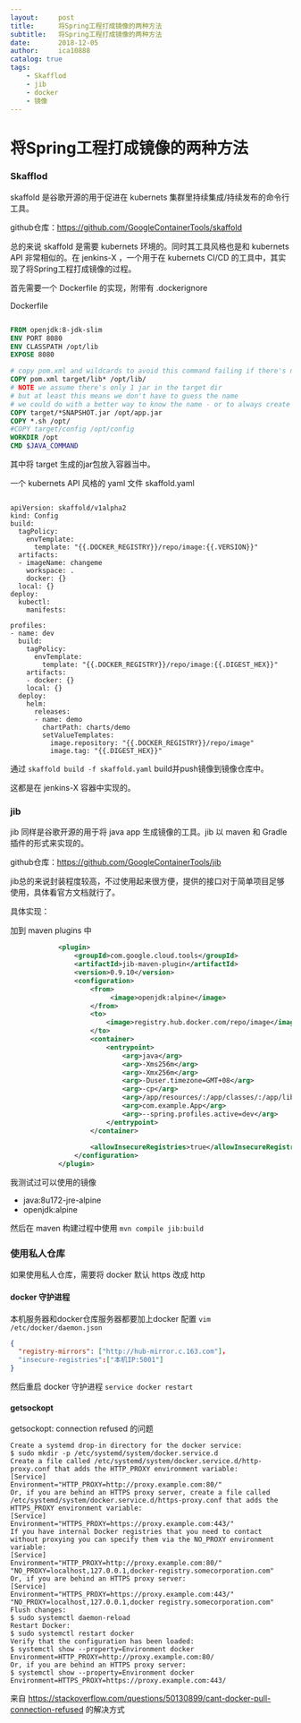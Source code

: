 ```yaml
---
layout:     post
title:      将Spring工程打成镜像的两种方法
subtitle:   将Spring工程打成镜像的两种方法
date:       2018-12-05
author:     ica10888
catalog: true
tags:
    - Skafflod
    - jib
    - docker
    - 镜像
---
```


# 将Spring工程打成镜像的两种方法


### Skafflod

skaffold 是谷歌开源的用于促进在 kubernets 集群里持续集成/持续发布的命令行工具。

github仓库：https://github.com/GoogleContainerTools/skaffold

总的来说 skaffold 是需要 kubernets 环境的。同时其工具风格也是和 kubernets API 非常相似的。在 jenkins-X ，一个用于在 kubernets CI/CD 的工具中，其实现了将Spring工程打成镜像的过程。

首先需要一个 Dockerfile 的实现，附带有 .dockerignore

Dockerfile

``` Dockerfile

FROM openjdk:8-jdk-slim
ENV PORT 8080
ENV CLASSPATH /opt/lib
EXPOSE 8080

# copy pom.xml and wildcards to avoid this command failing if there's no target/lib directory
COPY pom.xml target/lib* /opt/lib/
# NOTE we assume there's only 1 jar in the target dir
# but at least this means we don't have to guess the name
# we could do with a better way to know the name - or to always create an app.jar or something
COPY target/*SNAPSHOT.jar /opt/app.jar
COPY *.sh /opt/
#COPY target/config /opt/config
WORKDIR /opt
CMD $JAVA_COMMAND


```
其中将 target 生成的jar包放入容器当中。

一个  kubernets API 风格的 yaml 文件 skaffold.yaml

``` shell

apiVersion: skaffold/v1alpha2
kind: Config
build:
  tagPolicy:
    envTemplate:
      template: "{{.DOCKER_REGISTRY}}/repo/image:{{.VERSION}}"
  artifacts:
  - imageName: changeme
    workspace: .
    docker: {}
  local: {}
deploy:
  kubectl:
    manifests:

profiles:
- name: dev
  build:
    tagPolicy:
      envTemplate:
        template: "{{.DOCKER_REGISTRY}}/repo/image:{{.DIGEST_HEX}}"
    artifacts:
    - docker: {}
    local: {}
  deploy:
    helm:
      releases:
      - name: demo
        chartPath: charts/demo
        setValueTemplates:
          image.repository: "{{.DOCKER_REGISTRY}}/repo/image"
          image.tag: "{{.DIGEST_HEX}}"

```

通过 `skaffold build -f skaffold.yaml` build并push镜像到镜像仓库中。

这都是在 jenkins-X 容器中实现的。

### jib

jib 同样是谷歌开源的用于将 java app 生成镜像的工具。jib 以 maven 和 Gradle 插件的形式来实现的。

github仓库：https://github.com/GoogleContainerTools/jib

jib总的来说封装程度较高，不过使用起来很方便，提供的接口对于简单项目足够使用，具体看官方文档就行了。

具体实现：

加到 maven plugins 中

``` xml
            <plugin>
                <groupId>com.google.cloud.tools</groupId>
                <artifactId>jib-maven-plugin</artifactId>
                <version>0.9.10</version>
                <configuration>
                    <from>
                         <image>openjdk:alpine</image>
                    </from>
                    <to>
                        <image>registry.hub.docker.com/repo/image</image>
                    </to>
                    <container>
                        <entrypoint>
                            <arg>java</arg>
                            <arg>-Xms256m</arg>
                            <arg>-Xmx256m</arg>
                            <arg>-Duser.timezone=GMT+08</arg>
                            <arg>-cp</arg>
                            <arg>/app/resources/:/app/classes/:/app/libs/*</arg>
                            <arg>com.example.App</arg>
                            <arg>--spring.profiles.active=dev</arg>
                        </entrypoint>
                    </container>
                    
                    <allowInsecureRegistries>true</allowInsecureRegistries>
                </configuration>
            </plugin>
```

我测试过可以使用的镜像

- java:8u172-jre-alpine
- openjdk:alpine

然后在 maven 构建过程中使用  `mvn compile jib:build`

### 使用私人仓库

如果使用私人仓库，需要将 docker 默认 https 改成 http

#### docker 守护进程

本机服务器和docker仓库服务器都要加上docker 配置 `vim /etc/docker/daemon.json`

``` json
{
  "registry-mirrors": ["http://hub-mirror.c.163.com"]，
  "insecure-registries":["本机IP:5001"]
}
```

然后重启 docker 守护进程 `service docker restart`

#### getsockopt

getsockopt: connection refused 的问题

``` shell
Create a systemd drop-in directory for the docker service:
$ sudo mkdir -p /etc/systemd/system/docker.service.d
Create a file called /etc/systemd/system/docker.service.d/http-proxy.conf that adds the HTTP_PROXY environment variable:
[Service]
Environment="HTTP_PROXY=http://proxy.example.com:80/"
Or, if you are behind an HTTPS proxy server, create a file called /etc/systemd/system/docker.service.d/https-proxy.conf that adds the HTTPS_PROXY environment variable:
[Service]
Environment="HTTPS_PROXY=https://proxy.example.com:443/"
If you have internal Docker registries that you need to contact without proxying you can specify them via the NO_PROXY environment variable:
[Service]
Environment="HTTP_PROXY=http://proxy.example.com:80/" "NO_PROXY=localhost,127.0.0.1,docker-registry.somecorporation.com"
Or, if you are behind an HTTPS proxy server:
[Service]
Environment="HTTPS_PROXY=https://proxy.example.com:443/" "NO_PROXY=localhost,127.0.0.1,docker registry.somecorporation.com"
Flush changes:
$ sudo systemctl daemon-reload
Restart Docker:
$ sudo systemctl restart docker
Verify that the configuration has been loaded:
$ systemctl show --property=Environment docker
Environment=HTTP_PROXY=http://proxy.example.com:80/
Or, if you are behind an HTTPS proxy server:
$ systemctl show --property=Environment docker
Environment=HTTPS_PROXY=https://proxy.example.com:443/

```



来自 https://stackoverflow.com/questions/50130899/cant-docker-pull-connection-refused 的解决方式
